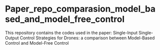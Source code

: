 # Paper_repo_comparasion_model_based_and_model_free_control
This repository contains the codes used in the paper: Single-Input Single-Output Control Strategies for Drones: a comparison between Model-Based Control and Model-Free Control

